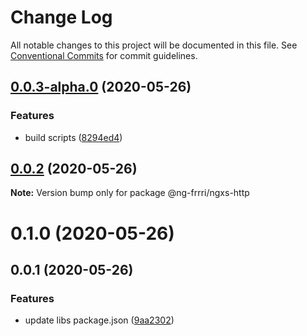 # Change Log

All notable changes to this project will be documented in this file.
See [Conventional Commits](https://conventionalcommits.org) for commit guidelines.

## [0.0.3-alpha.0](https://github.com/bitflut/ng-frrri/compare/@ng-frrri/ngxs-http@0.0.2...@ng-frrri/ngxs-http@0.0.3-alpha.0) (2020-05-26)


### Features

* build scripts ([8294ed4](https://github.com/bitflut/ng-frrri/commit/8294ed42f94f174d968dc4074f03e3d1347b5c81))





## [0.0.2](https://github.com/bitflut/ng-frrri/compare/@ng-frrri/ngxs-http@0.1.0...@ng-frrri/ngxs-http@0.0.2) (2020-05-26)

**Note:** Version bump only for package @ng-frrri/ngxs-http





# 0.1.0 (2020-05-26)



## 0.0.1 (2020-05-26)


### Features

* update libs package.json ([9aa2302](https://github.com/bitflut/ng-frrri/commit/9aa23023dc203a420e23a09e2f49dac34b5304cb))
